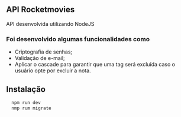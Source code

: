 
## API Rocketmovies 


API desenvolvida utilizando NodeJS

### Foi desenvolvido algumas funcionalidades como

- Criptografia de senhas;
- Validação de e-mail;
- Aplicar o cascade para garantir que uma tag será excluída caso o usuário opte por excluir a nota.


## Instalação

```bash
  npm run dev
  nmp rum migrate
```
    